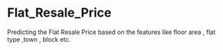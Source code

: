 # Flat_Resale_Price
Predicting the Flat Resale Price based on the features like floor area , flat type ,town , block etc.
